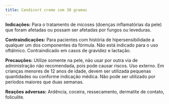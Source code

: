 ```yaml
---
title: Candicort creme com 30 gramas
---
```

**Indicações:**  Para o tratamento de micoses (doenças inflamatórias da pele) que foram afetadas ou possam ser afetadas por fungos ou leveduras.

**Contraindicações:**  Para pacientes com história de hipersensibilidade a qualquer um dos componentes da fórmula. Não está indicado para o uso oftálmico. Contraindicado em casos de gravidez e lactação.

**Precauções:** Utilize somente na pele, não usar por outra via de administração não recomendada, pois pode causar riscos. Uso externo. Em crianças menores de 12 anos de idade, devem ser utilizada pequenas quantidades ou conforme indicação médica. Não pode ser utilizado por períodos maiores que duas semanas.

**Reações adversas:**  Ardência, coceira, ressecamento, dermatite de contato, foliculite.
